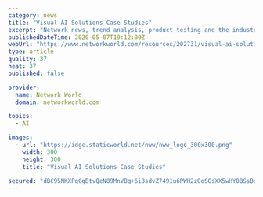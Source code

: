 ```yaml
---
category: news
title: "Visual AI Solutions Case Studies"
excerpt: "Network news, trend analysis, product testing and the industry’s most important blogs, all collected at the most popular network watering hole on the Internet | Network World"
publishedDateTime: 2020-05-07T19:12:00Z
webUrl: "https://www.networkworld.com/resources/202731/visual-ai-solutions-case-studies"
type: article
quality: 37
heat: 37
published: false

provider:
  name: Network World
  domain: networkworld.com

topics:
  - AI

images:
  - url: "https://idge.staticworld.net/nww/nww_logo_300x300.png"
    width: 300
    height: 300
    title: "Visual AI Solutions Case Studies"

secured: "dBC95NKXPqCgBtvQeN89MnVBq+6i8sdvZ7491u6PWH2zOoSGsXX5wHY8BSsBqz1J5vUYZBAzydRKMxjfIE7T2YWXq98rn2QKhrkO3zRKP9yKGaWga1qH8ExD9y5LCyn7UAMDbpLZTj4UCrKIDiBLgKDEkHmLavmrUQHzVM+dFdr5N1c6m9DRP3YXFr6qp/iJ1AErTGbqzNHvZFWG5NPmTQ56zbbcB4jXvoGCCil2r/naolvJa96EYJQnyT/zp5XAcJD8kGJNHPyJ1Oh/FHSPL66J5KYACjdqW2PbybKIIk8ls33WafOhgT6kvuP5YtIp;4MTUxWAOQN+4/vcyGOMyDA=="
---
```



